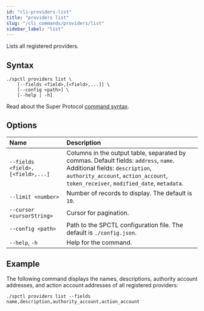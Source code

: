 ```yaml
---
id: "cli-providers-list"
title: "providers list"
slug: "/cli_commands/providers/list"
sidebar_label: "list"
---
```


Lists all registered providers.

## Syntax

```
./spctl providers list \
    [--fields <field>,[<field>,...]] \
    [--config <path>] \
    [--help | -h]
```

Read about the Super Protocol [command syntax](/cli/cli_commands#command-syntax).

## Options  

| <div style={{width:265}}>**Name**</div> | **Description** |
| :- | :- |
| `--fields <field>,[<field>,...]`| Columns in the output table, separated by commas. Default fields: `address`, `name`. Additional fields: `description`, `authority_account`, `action_account`, `token_receiver`, `modified_date`, `metadata`. |
| `--limit <number>` | Number of records to display. The default is `10`. |
| `--cursor <cursorString>` | Cursor for pagination. |
| `--config <path>` | Path to the SPCTL configuration file. The default is `./config.json`. |
| `--help`, `-h` | Help for the command. |

## Example

The following command displays the names, descriptions, authority account addresses, and action account addresses of all registered providers:

```
./spctl providers list --fields name,description,authority_account,action_account
```